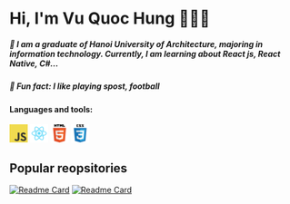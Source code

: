 # Hi, I'm Vu Quoc Hung 👋👋👋

##### 🌴 I am a graduate of Hanoi University of Architecture, majoring in information technology. Currently, I am learning about React js, React Native, C#...
##### ️🏀 Fun fact: I like playing spost, football



#### Languages and tools:

<img src="https://raw.githubusercontent.com/github/explore/80688e429a7d4ef2fca1e82350fe8e3517d3494d/topics/javascript/javascript.png" width="32" height="32" /> <img src="https://raw.githubusercontent.com/github/explore/80688e429a7d4ef2fca1e82350fe8e3517d3494d/topics/react/react.png?size=48" width="32" height="32" />  <img src="https://raw.githubusercontent.com/github/explore/80688e429a7d4ef2fca1e82350fe8e3517d3494d/topics/html/html.png?size=48" width="32" height="32" />  <img src="https://raw.githubusercontent.com/github/explore/8144ae7e9ec2274bdb8f76bdbdb6e6509538c7a8/topics/css/css.png?size=48" width="32" height="32" />

## Popular reopsitories
[![Readme Card](https://github-readme-stats.vercel.app/api/pin/?username=vqh20&repo=QL_DLKB-BACKEND&show_icons=true&theme=radical)](https://github.com/vqh20/QL_DLKB-BACKEND)
[![Readme Card](https://github-readme-stats.vercel.app/api/pin/?username=vqh20&repo=QL_DLKB_FrontEnd&show_icons=true&theme=synthwave)](https://github.com/vqh20/QL_DLKB_FrontEnd)










